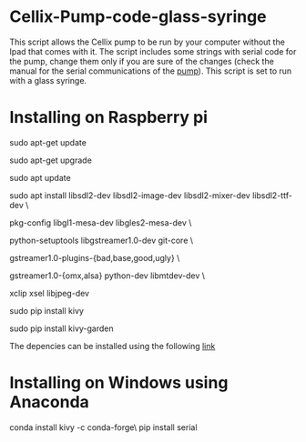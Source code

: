 # Cellix-Pump-code-glass-syringe
This script allows the Cellix pump to be run by your computer without the Ipad that comes with it. The script includes some strings with serial code for the pump, change them only if you are sure of the changes (check the manual for the serial communications of the [pump](https://www.wearecellix.com/exigopump)). This script is set to run with a glass syringe.


# Installing on Raspberry pi

sudo apt-get update

sudo apt-get upgrade

sudo apt update

sudo apt install libsdl2-dev libsdl2-image-dev libsdl2-mixer-dev libsdl2-ttf-dev \

   pkg-config libgl1-mesa-dev libgles2-mesa-dev \
   
   python-setuptools libgstreamer1.0-dev git-core \
   
   gstreamer1.0-plugins-\{bad,base,good,ugly\} \
   
   gstreamer1.0-\{omx,alsa\} python-dev libmtdev-dev \
   
   xclip xsel libjpeg-dev
   
sudo pip install kivy

sudo pip install kivy-garden

The depencies can be installed using the following [link](https://kivy.org/doc/stable/installation/installation-rpi.html)


# Installing on Windows using Anaconda

conda install kivy -c conda-forge\\
pip install serial
